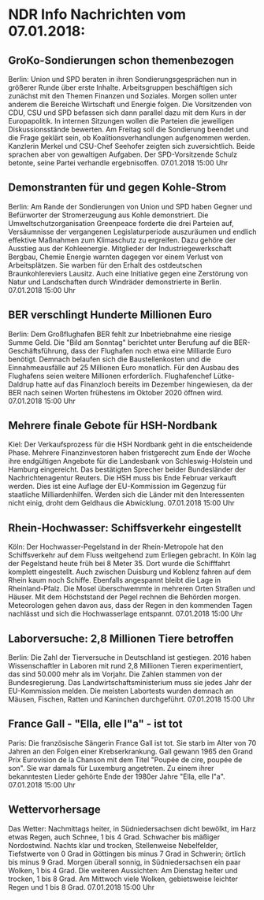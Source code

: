 # NDR Info Nachrichten vom 07.01.2018:


## GroKo-Sondierungen schon themenbezogen
Berlin: Union und SPD beraten in ihren Sondierungsgesprächen nun in größerer Runde über erste Inhalte. Arbeitsgruppen beschäftigen sich zunächst mit den Themen Finanzen und Soziales. Morgen sollen unter anderem die Bereiche Wirtschaft und Energie folgen. Die Vorsitzenden von CDU, CSU und SPD befassen sich dann parallel dazu mit dem Kurs in der Europapolitik. In internen Sitzungen wollen die Parteien die jeweiligen Diskussionsstände bewerten. Am Freitag soll die Sondierung beendet und die Frage geklärt sein, ob Koalitionsverhandlungen aufgenommen werden. Kanzlerin Merkel und CSU-Chef Seehofer zeigten sich zuversichtlich. Beide sprachen aber von gewaltigen Aufgaben. Der SPD-Vorsitzende Schulz betonte, seine Partei verhandle ergebnisoffen. 07.01.2018 15:00 Uhr 

## Demonstranten für und gegen Kohle-Strom
Berlin: Am Rande der Sondierungen von Union und SPD haben Gegner und Befürworter der Stromerzeugung aus Kohle demonstriert. Die Umweltschutzorganisation Greenpeace forderte die drei Parteien auf, Versäumnisse der vergangenen Legislaturperiode auszuräumen und endlich effektive Maßnahmen zum Klimaschutz zu ergreifen. Dazu gehöre der Ausstieg aus der Kohleenergie. Mitglieder der Industriegewerkschaft Bergbau, Chemie Energie warnten dagegen vor einem Verlust von Arbeitsplätzen. Sie warben für den Erhalt des ostdeutschen Braunkohlereviers Lausitz. Auch eine Initiative gegen eine Zerstörung von Natur und Landschaften durch Windräder demonstrierte in Berlin. 07.01.2018 15:00 Uhr 

## BER verschlingt Hunderte Millionen Euro
Berlin: Dem Großflughafen BER fehlt zur Inbetriebnahme eine riesige Summe Geld. Die "Bild am Sonntag" berichtet unter Berufung auf die BER-Geschäftsführung, dass der Flughafen noch etwa eine Milliarde Euro benötigt. Demnach belaufen sich die Baustellenkosten und die Einnahmeausfälle auf 25 Millionen Euro monatlich. Für den Ausbau des Flughafens seien weitere Millionen erforderlich. Flughafenchef Lütke-Daldrup hatte auf das Finanzloch bereits im Dezember hingewiesen, da der BER nach seinen Worten frühestens im Oktober 2020 öffnen wird. 07.01.2018 15:00 Uhr 

## Mehrere finale Gebote für HSH-Nordbank
Kiel: Der Verkaufsprozess für die HSH Nordbank geht in die entscheidende Phase. Mehrere Finanzinvestoren haben fristgerecht zum Ende der Woche ihre endgültigen Angebote für die Landesbank von Schleswig-Holstein und Hamburg eingereicht. Das bestätigten Sprecher beider Bundesländer der Nachrichtenagentur Reuters. Die HSH muss bis Ende Februar verkauft werden. Dies ist eine Auflage der EU-Kommission im Gegenzug für staatliche Milliardenhilfen. Werden sich die Länder mit den Interessenten nicht einig, droht dem Geldhaus die Abwicklung. 07.01.2018 15:00 Uhr 

## Rhein-Hochwasser: Schiffsverkehr eingestellt
Köln: Der Hochwasser-Pegelstand in der Rhein-Metropole hat den Schiffsverkehr auf dem Fluss weitgehend zum Erliegen gebracht. In Köln lag der Pegelstand heute früh bei 8 Meter 35. Dort wurde die Schifffahrt komplett eingestellt. Auch zwischen Duisburg und Koblenz fahren auf dem Rhein kaum noch Schiffe. Ebenfalls angespannt bleibt die Lage in Rheinland-Pfalz. Die Mosel überschwemmte in mehreren Orten Straßen und Häuser. Mit dem Höchststand der Pegel rechnen die Behörden morgen. Meteorologen gehen davon aus, dass der Regen in den kommenden Tagen nachlässt und sich die Hochwasserlage entspannt. 07.01.2018 15:00 Uhr 

## Laborversuche: 2,8 Millionen Tiere betroffen
Berlin: Die Zahl der Tierversuche in Deutschland ist gestiegen. 2016 haben Wissenschaftler in Laboren mit rund 2,8 Millionen Tieren experimentiert, das sind 50.000 mehr als im Vorjahr. Die Zahlen stammen von der Bundesregierung. Das Landwirtschaftsministerium muss sie jedes Jahr der EU-Kommission melden. Die meisten Labortests wurden demnach an Mäusen, Fischen, Ratten und Kaninchen durchgeführt. 07.01.2018 15:00 Uhr 

## France Gall - "Ella, elle l"a" -  ist tot
Paris: Die französische Sängerin France Gall ist tot. Sie starb im Alter von 70 Jahren an den Folgen einer Krebserkrankung. Gall gewann 1965 den Grand Prix Eurovision de la Chanson mit dem Titel "Poupée de cire, poupée de son". Sie war damals für Luxemburg angetreten. Zu einem ihrer bekanntesten Lieder gehörte Ende der 1980er Jahre "Ella, elle l"a". 07.01.2018 15:00 Uhr 

## Wettervorhersage
Das Wetter:
Nachmittags heiter, in Südniedersachsen dicht bewölkt, im Harz etwas Regen, auch Schnee, 1 bis 4 Grad. Schwacher bis mäßiger Nordostwind. Nachts klar und trocken, Stellenweise Nebelfelder, Tiefstwerte von 0 Grad in Göttingen bis minus 7 Grad in Schwerin; örtlich bis minus 9 Grad. Morgen überall sonnig, in Südniedersachsen ein paar Wolken, 1 bis 4 Grad. Die weiteren Aussichten: Am Dienstag heiter und trocken, 1 bis 8 Grad. Am Mittwoch viele Wolken, gebietsweise leichter Regen und  1 bis 8 Grad. 07.01.2018 15:00 Uhr 
